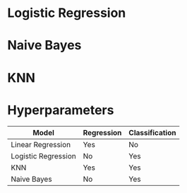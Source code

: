 # Logistic Regression
# Naive Bayes
# KNN
# Hyperparameters


| **Model**           | **Regression** | **Classification** |
|---------------------|----------------|--------------------|
| Linear Regression   | Yes            | No                 |
| Logistic Regression | No             | Yes                |
| KNN                 | Yes            | Yes                |
| Naive Bayes         | No             | Yes                |